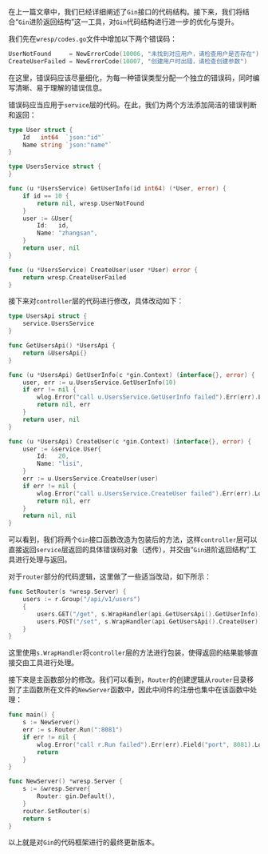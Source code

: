 在上一篇文章中，我们已经详细阐述了`Gin`接口的代码结构。接下来，我们将结合“`Gin`进阶返回结构”这一工具，对`Gin`代码结构进行进一步的优化与提升。

我们先在`wresp/codes.go`文件中增加以下两个错误码：

```go
UserNotFound     = NewErrorCode(10006, "未找到对应用户，请检查用户是否存在")
CreateUserFailed = NewErrorCode(10007, "创建用户时出错，请检查创建参数")
```

在这里，错误码应该尽量细化，为每一种错误类型分配一个独立的错误码，同时编写清晰、易于理解的错误信息。

错误码应当应用于`service`层的代码。在此，我们为两个方法添加简洁的错误判断和返回：

```go
type User struct {
	Id   int64  `json:"id"`
	Name string `json:"name"`
}

type UsersService struct {
}

func (u *UsersService) GetUserInfo(id int64) (*User, error) {
	if id == 10 {
		return nil, wresp.UserNotFound
	}
	user := &User{
		Id:   id,
		Name: "zhangsan",
	}
	return user, nil
}

func (u *UsersService) CreateUser(user *User) error {
	return wresp.CreateUserFailed
}
```

接下来对`controller`层的代码进行修改，具体改动如下：

```go
type UsersApi struct {
	service.UsersService
}

func GetUsersApi() *UsersApi {
	return &UsersApi{}
}

func (u *UsersApi) GetUserInfo(c *gin.Context) (interface{}, error) {
	user, err := u.UsersService.GetUserInfo(10)
	if err != nil {
		wlog.Error("call u.UsersService.GetUserInfo failed").Err(err).Log()
		return nil, err
	}
	return user, nil
}

func (u *UsersApi) CreateUser(c *gin.Context) (interface{}, error) {
	user := &service.User{
		Id:   20,
		Name: "lisi",
	}
	err := u.UsersService.CreateUser(user)
	if err != nil {
		wlog.Error("call u.UsersService.CreateUser failed").Err(err).Log()
		return nil, err
	}
	return nil, nil
}
```

可以看到，我们将两个`Gin`接口函数改造为包装后的方法，这样`controller`层可以直接返回`service`层返回的具体错误码对象（透传），并交由“`Gin`进阶返回结构”工具进行处理与返回。

对于`router`部分的代码逻辑，这里做了一些适当改动，如下所示：

```go
func SetRouter(s *wresp.Server) {
	users := r.Group("/api/v1/users")
	{
		users.GET("/get", s.WrapHandler(api.GetUsersApi().GetUserInfo))
		users.POST("/set", s.WrapHandler(api.GetUsersApi().CreateUser))
	}
}
```

这里使用`s.WrapHandler`将`controller`层的方法进行包装，使得返回的结果能够直接交由工具进行处理。

接下来是主函数部分的修改。我们可以看到，`Router`的创建逻辑从`router`目录移到了主函数所在文件的`NewServer`函数中，因此中间件的注册也集中在该函数中处理：

```go
func main() {
	s := NewServer()
	err := s.Router.Run(":8081")
	if err != nil {
		wlog.Error("call r.Run failed").Err(err).Field("port", 8081).Log()
		return
	}
}

func NewServer() *wresp.Server {
	s := &wresp.Server{
		Router: gin.Default(),
	}
	router.SetRouter(s)
	return s
}
```

以上就是对`Gin`的代码框架进行的最终更新版本。
